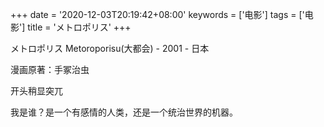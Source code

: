 +++
date = '2020-12-03T20:19:42+08:00'
keywords = ['电影']
tags = ['电影']
title = 'メトロポリス'
+++

メトロポリス Metoroporisu(大都会) - 2001 - 日本

漫画原著：手冢治虫

开头稍显突兀

我是谁？是一个有感情的人类，还是一个统治世界的机器。
